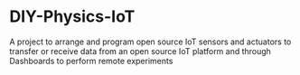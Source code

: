 # DIY-Physics-IoT
A project to arrange and program open source IoT sensors and actuators to transfer or receive data from an open source IoT platform 
and through Dashboards to perform remote experiments  
